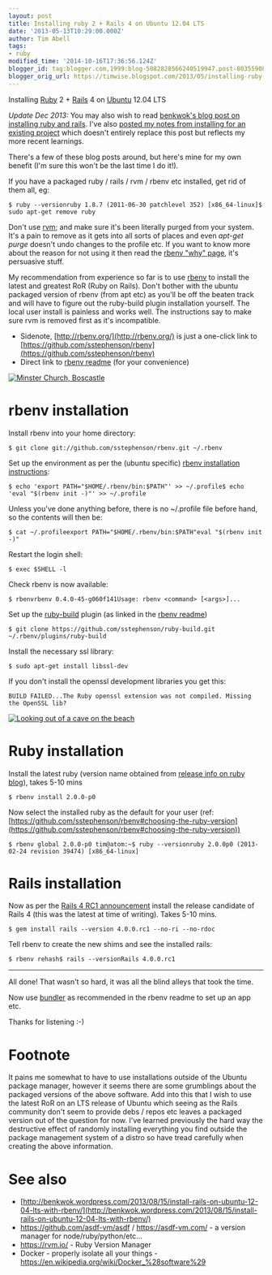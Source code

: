 ```yaml
---
layout: post
title: Installing ruby 2 + Rails 4 on Ubuntu 12.04 LTS
date: '2013-05-13T10:29:00.000Z'
author: Tim Abell
tags:
- ruby
modified_time: '2014-10-16T17:36:56.124Z'
blogger_id: tag:blogger.com,1999:blog-5082828566240519947.post-8035590818501389253
blogger_orig_url: https://timwise.blogspot.com/2013/05/installing-ruby-2-rails-4-on-ubuntu.html
---
```


Installing [Ruby](http://www.ruby-lang.org/) 2 + [Rails](http://rubyonrails.org/) 4 on [Ubuntu](http://www.ubuntu.com/) 12.04 LTS

_Update Dec 2013:_ You may also wish to read [benkwok's blog post on installing ruby and rails](http://benkwok.wordpress.com/2013/08/15/install-rails-on-ubuntu-12-04-lts-with-rbenv/). I've also [posted my notes from installing for an existing project](http://timwise.blogspot.co.uk/2013/12/getting-rails-4-up-and-running-with.html) which doesn't entirely replace this post but reflects my more recent learnings.

There's a few of these blog posts around, but here's mine for my own benefit (I'm sure this won't be the last time I do it!).

If you have a packaged ruby / rails / rvm / rbenv etc installed, get rid of them all, eg:

    $ ruby --versionruby 1.8.7 (2011-06-30 patchlevel 352) [x86_64-linux]$ sudo apt-get remove ruby

Don't use [rvm](https://rvm.io/); and make sure it's been literally purged from your system. It's a pain to remove as it gets into all sorts of places and even _apt-get purge_ doesn't undo changes to the profile etc. If you want to know more about the reason for not using it then read the [rbenv "why" page](https://github.com/sstephenson/rbenv/wiki/Why-rbenv%3F), it's persuasive stuff.

My recommendation from experience so far is to use [rbenv](http://rbenv.org/) to install the latest and greatest RoR (Ruby on Rails). Don't bother with the ubuntu packaged version of rbenv (from apt etc) as you'll be off the beaten track and will have to figure out the ruby-build plugin installation yourself. The local user install is painless and works well. The instructions say to make sure rvm is removed first as it's incompatible.

*   Sidenote, [http://rbenv.org/](http://rbenv.org/) is just a one-click link to [https://github.com/sstephenson/rbenv](https://github.com/sstephenson/rbenv)
*   Direct link to [rbenv readme](https://github.com/sstephenson/rbenv#readme) (for your convenience)

<div class="flickr-pic">
<a href="https://www.flickr.com/photos/tim_abell/8734272311"><img src="https://live.staticflickr.com/7308/8734272311_f49ccb1e42_k.jpg" alt="Minster Church, Boscastle"></a>
</div>

# rbenv installation

Install rbenv into your home directory:

    $ git clone git://github.com/sstephenson/rbenv.git ~/.rbenv

Set up the environment as per the (ubuntu specific) [rbenv installation instructions](https://github.com/sstephenson/rbenv#installation):

    $ echo 'export PATH="$HOME/.rbenv/bin:$PATH"' >> ~/.profile$ echo 'eval "$(rbenv init -)"' >> ~/.profile

Unless you've done anything before, there is no ~/.profile file before hand, so the contents will then be:

    $ cat ~/.profileexport PATH="$HOME/.rbenv/bin:$PATH"eval "$(rbenv init -)"

Restart the login shell:

    $ exec $SHELL -l

Check rbenv is now available:

    $ rbenvrbenv 0.4.0-45-g060f141Usage: rbenv <command> [<args>]...

Set up the [ruby-build](https://github.com/sstephenson/ruby-build#readme) plugin (as linked in the [rbenv readme](https://github.com/sstephenson/rbenv#readme))

    $ git clone https://github.com/sstephenson/ruby-build.git ~/.rbenv/plugins/ruby-build

Install the necessary ssl library:

    $ sudo apt-get install libssl-dev

If you don't install the openssl development libraries you get this:

    BUILD FAILED...The Ruby openssl extension was not compiled. Missing the OpenSSL lib?

<div class="flickr-pic">
<a href="https://www.flickr.com/photos/tim_abell/8734303977"><img
src="https://live.staticflickr.com/7310/8734303977_566f96b159_k.jpg" alt="Looking out of a cave on the beach"></a>
</div>

# Ruby installation

Install the latest ruby (version name obtained from [release info on ruby blog](http://www.ruby-lang.org/en/news/2013/02/24/ruby-2-0-0-p0-is-released/)), takes 5-10 mins

    $ rbenv install 2.0.0-p0

Now select the installed ruby as the default for your user (ref: [https://github.com/sstephenson/rbenv#choosing-the-ruby-version](https://github.com/sstephenson/rbenv#choosing-the-ruby-version))

    $ rbenv global 2.0.0-p0 tim@atom:~$ ruby --versionruby 2.0.0p0 (2013-02-24 revision 39474) [x86_64-linux]

# Rails installation

Now as per the [Rails 4 RC1 announcement](http://weblog.rubyonrails.org/2013/5/1/Rails-4-0-release-candidate-1/) install the release candidate of Rails 4 (this was the latest at time of writing). Takes 5-10 mins.

    $ gem install rails --version 4.0.0.rc1 --no-ri --no-rdoc

Tell rbenv to create the new shims and see the installed rails:

    $ rbenv rehash$ rails --versionRails 4.0.0.rc1

* * *

All done! That wasn't so hard, it was all the blind alleys that took the time.

Now use [bundler](http://gembundler.com/) as recommended in the rbenv readme to set up an app etc.

Thanks for listening :-)

# Footnote

It pains me somewhat to have to use installations outside of the Ubuntu package manager, however it seems there are some grumblings about the packaged versions of the above software. Add into this that I wish to use the latest RoR on an LTS release of Ubuntu which seeing as the Rails community don't seem to provide debs / repos etc leaves a packaged version out of the question for now. I've learned previously the hard way the destructive effect of randomly installing everything you find outside the package management system of a distro so have tread carefully when creating the above information.


# See also

* [http://benkwok.wordpress.com/2013/08/15/install-rails-on-ubuntu-12-04-lts-with-rbenv/](http://benkwok.wordpress.com/2013/08/15/install-rails-on-ubuntu-12-04-lts-with-rbenv/)
* <https://github.com/asdf-vm/asdf> / <https://asdf-vm.com/> - a version manager for node/ruby/python/etc...
* <https://rvm.io/> - Ruby Version Manager
* Docker - properly isolate all your things - <https://en.wikipedia.org/wiki/Docker_%28software%29>
